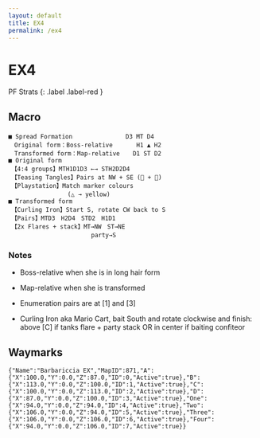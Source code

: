 ```yaml
---
layout: default
title: EX4
permalink: /ex4
---
```


# EX4

PF Strats 
{: .label .label-red }

## Macro

```
■ Spread Formation　　　　　　　　　D3 MT D4　　
　Original form：Boss-relative　　　　H1 ▲ H2 　　
　Transformed form：Map-relative　  D1 ST D2
■ Original form
　【4:4 groups】MTH1D1D3 ←→ STH2D2D4
　【Teasing Tangles】Pairs at NW + SE ( + )
　【Playstation】Match marker colours
　　　　　　　　　　(△ → yellow)
■ Transformed form
　【Curling Iron】Start S, rotate CW back to S
　【Pairs】MTD3　H2D4　STD2　H1D1
　【2x Flares + stack】MT→NW　ST→NE
　　　　　　　　　　　　　　party→S
```

### Notes
- Boss-relative when she is in long hair form
- Map-relative when she is transformed

- Enumeration pairs are at [1] and [3]

- Curling Iron aka Mario Cart, bait South  and rotate clockwise and finish:
    above [C] if tanks flare + party stack
    OR 
    in center if baiting confiteor

## Waymarks

```
{"Name":"Barbariccia EX","MapID":871,"A":{"X":100.0,"Y":0.0,"Z":87.0,"ID":0,"Active":true},"B":{"X":113.0,"Y":0.0,"Z":100.0,"ID":1,"Active":true},"C":{"X":100.0,"Y":0.0,"Z":113.0,"ID":2,"Active":true},"D":{"X":87.0,"Y":0.0,"Z":100.0,"ID":3,"Active":true},"One":{"X":94.0,"Y":0.0,"Z":94.0,"ID":4,"Active":true},"Two":{"X":106.0,"Y":0.0,"Z":94.0,"ID":5,"Active":true},"Three":{"X":106.0,"Y":0.0,"Z":106.0,"ID":6,"Active":true},"Four":{"X":94.0,"Y":0.0,"Z":106.0,"ID":7,"Active":true}}
```